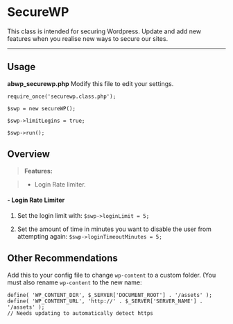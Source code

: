 SecureWP
===================

This class is intended for securing Wordpress. Update and add new features when you realise new ways to secure our sites.

----------

Usage
-------------

**abwp_securewp.php**
Modify this file to edit your settings.

    require_once('securewp.class.php');
    
    $swp = new secureWP();
    
    $swp->limitLogins = true;
    
    $swp->run();


Overview
-------------

> **Features:**

> - Login Rate limiter.

####  - Login Rate Limiter

1. Set the login limit with: `$swp->loginLimit = 5;`

2. Set the amount of time in minutes you want to disable the user from attempting again: `$swp->loginTimeoutMinutes = 5;`

Other Recommendations
-------------
Add this to your config file to change `wp-content` to a custom folder. (You must also rename `wp-content` to the new name:

    define( 'WP_CONTENT_DIR', $_SERVER['DOCUMENT_ROOT'] . '/assets' );
    define( 'WP_CONTENT_URL', 'http://' . $_SERVER['SERVER_NAME'] . '/assets' );
    // Needs updating to automatically detect https
